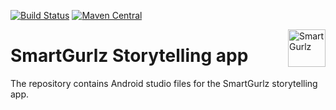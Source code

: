 [![Build Status](https://travis-ci.org/ghtali/SmartGurlz_App.svg?branch=master)](https://travis-ci.org/sindresorhus/pageres)
[![Maven Central](https://maven-badges.herokuapp.com/maven-central/com.artit-k/license-fragment-support-v4/badge.svg)](https://maven-badges.herokuapp.com/maven-central/com.artit-k/license-fragment-support-v4)

<a href="https://www.smartgurlz.eu//">
    <img src="https://static.wixstatic.com/media/f324f4_1dae0d0d0aac48b7919fd87b521ea7ae~mv2.png/v1/fill/w_480,h_99,al_c,usm_0.66_1.00_0.01/f324f4_1dae0d0d0aac48b7919fd87b521ea7ae~mv2.png" alt="SmartGurlz" title="SmartGurlz" align="right" height="60" />
</a>

SmartGurlz Storytelling app
======================

The repository contains Android studio files for the SmartGurlz storytelling app.
